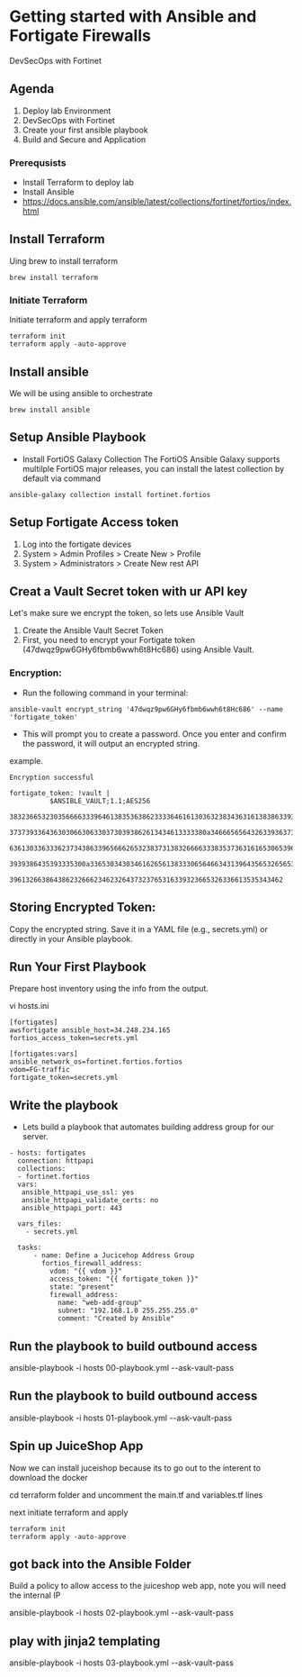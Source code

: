 # Getting started with Ansible and Fortigate Firewalls
DevSecOps with Fortinet

## Agenda 
1. Deploy lab Environment
2. DevSecOps with Fortinet
3. Create your first ansible playbook
4. Build and Secure and Application

### Prerequsists
* Install Terraform to deploy lab
* Install Ansible 
* https://docs.ansible.com/ansible/latest/collections/fortinet/fortios/index.html 


## Install Terraform

Uing brew to install terraform 

```
brew install terraform
```

### Initiate Terraform 
Initiate terraform and apply terraform

```
terraform init
terraform apply -auto-approve
```

## Install ansible 
We will be using ansible to orchestrate 

```
brew install ansible
```

## Setup Ansible Playbook

* Install FortiOS Galaxy Collection
The FortiOS Ansible Galaxy supports multilple FortiOS major releases, you can install the latest collection by default via command 

```
ansible-galaxy collection install fortinet.fortios
```

## Setup Fortigate Access token
1. Log into the fortigate devices
2. System > Admin Profiles > Create New > Profile
3. System > Administrators > Create New rest API

## Creat a Vault Secret token with ur API key
Let's make sure we encrypt the token, so lets use Ansible Vault

1. Create the Ansible Vault Secret Token
2. First, you need to encrypt your Fortigate token (47dwqz9pw6GHy6fbmb6wwh6t8Hc686) using Ansible Vault.

### Encryption:

* Run the following command in your terminal:

```
ansible-vault encrypt_string '47dwqz9pw6GHy6fbmb6wwh6t8Hc686' --name 'fortigate_token'
```

* This will prompt you to create a password. Once you enter and confirm the password, it will output an encrypted string.

example. 
```
Encryption successful

fortigate_token: !vault |
          $ANSIBLE_VAULT;1.1;AES256
          38323665323035666633396461383536386233336461613036323834363161383863393637333162
          3737393364363030663063303730393862613434613333380a346665656432633936373266333831
          63613033633362373438633965666265323837313832666633383537363161653065396532613332
          3939386435393335300a336530343034616265613833306564663431396435653265653630313236
          39613266386438623266623462326437323765316339323665326336613535343462
```
## Storing Encrypted Token:

Copy the encrypted string.
Save it in a YAML file (e.g., secrets.yml) or directly in your Ansible playbook.

## Run Your First Playbook

Prepare host inventory using the info from the output.

vi hosts.ini

```
[fortigates]
awsfortigate ansible_host=34.248.234.165 fortios_access_token=secrets.yml

[fortigates:vars]
ansible_network_os=fortinet.fortios.fortios
vdom=FG-traffic
fortigate_token=secrets.yml
```

## Write the playbook
* Lets build a playbook that automates building address group for our server.


```
- hosts: fortigates
  connection: httpapi
  collections:
  - fortinet.fortios
  vars:
   ansible_httpapi_use_ssl: yes
   ansible_httpapi_validate_certs: no
   ansible_httpapi_port: 443

  vars_files:
    - secrets.yml

  tasks:
      - name: Define a Jucicehop Address Group
        fortios_firewall_address:
          vdom: "{{ vdom }}"
          access_token: "{{ fortigate_token }}"
          state: "present"
          firewall_address:
            name: "web-add-group"
            subnet: "192.168.1.0 255.255.255.0"
            comment: "Created by Ansible"
```

## Run the playbook to build outbound access 
ansible-playbook -i hosts 00-playbook.yml --ask-vault-pass


## Run the playbook to build outbound access 
ansible-playbook -i hosts 01-playbook.yml --ask-vault-pass

## Spin up JuiceShop App
Now we can install juceishop because its to go out to the interent to download the docker

cd terraform folder and uncomment the main.tf and variables.tf lines

next initiate terraform and apply

```
terraform init
terraform apply -auto-approve
```

## got back into the Ansible Folder
Build a policy to allow access to the juiceshop web app, note you will need the internal IP

ansible-playbook -i hosts 02-playbook.yml --ask-vault-pass

## play with jinja2 templating
ansible-playbook -i hosts 03-playbook.yml --ask-vault-pass

